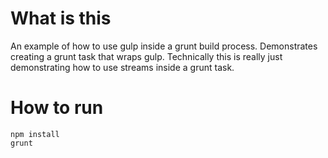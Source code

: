 # What is this

An example of how to use gulp inside a grunt build process. Demonstrates creating a grunt task that wraps gulp. Technically this is really just demonstrating how to use streams inside a grunt task.

# How to run

	npm install
	grunt

